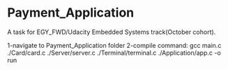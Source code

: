 # Payment_Application
A task for EGY_FWD/Udacity Embedded Systems track(October cohort).

1-navigate to Payment_Application folder
2-compile command: 
gcc main.c ./Card/card.c ./Server/server.c ./Terminal/terminal.c ./Application/app.c -o run
